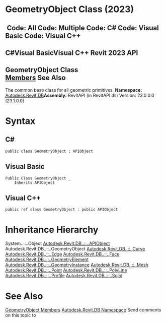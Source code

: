 # GeometryObject Class (2023)

﻿
 Code: All Code: Multiple Code: C# Code: Visual Basic Code: Visual C++   
---  
C#Visual BasicVisual C++
Revit 2023 API  
---  
GeometryObject Class  
[Members](c750db66-af1e-5a06-ccf2-7343ec594f89.md "GeometryObject Members") See Also  
---  
The common base class for all geometric primitives.
**Namespace:** [Autodesk.Revit.DB](87546ba7-461b-c646-cbb1-2cb8f5bff8b2.md "Autodesk.Revit.DB Namespace")**Assembly:** RevitAPI (in RevitAPI.dll) Version: 23.0.0.0 (23.1.0.0)
# Syntax
C#  
---  
```text
public class GeometryObject : APIObject
```
  
Visual Basic  
---  
```text
Public Class GeometryObject _
	Inherits APIObject
```
  
Visual C++  
---  
```text
public ref class GeometryObject : public APIObject
```
  
# Inheritance Hierarchy
System..::..Object [Autodesk.Revit.DB..::..APIObject](beb86ef5-39ad-3f0d-0cd9-0c929387a2bb.md "APIObject Class") Autodesk.Revit.DB..::..GeometryObject [Autodesk.Revit.DB..::..Curve](400cc9b6-9ff7-de85-6fd8-c20002209d25.md "Curve Class") [Autodesk.Revit.DB..::..Edge](7155ef49-fcd9-c80a-6232-70189a617bcc.md "Edge Class") [Autodesk.Revit.DB..::..Face](e32b3b1f-66fc-57cb-6e1c-aa81d1bf3e63.md "Face Class") [Autodesk.Revit.DB..::..GeometryElement](09eaeb08-58bb-8049-8925-f3a5aa846fdc.md "GeometryElement Class") [Autodesk.Revit.DB..::..GeometryInstance](fe25b14f-5866-ca0f-a660-c157484c3a56.md "GeometryInstance Class") [Autodesk.Revit.DB..::..Mesh](bf9cd59c-03c3-9e7f-1e2b-6aaf5c425b69.md "Mesh Class") [Autodesk.Revit.DB..::..Point](9a9591f5-e6d2-6af5-8642-b14fdd1ee5ec.md "Point Class") [Autodesk.Revit.DB..::..PolyLine](f3de399b-5522-f96e-2589-70bfecc557a8.md "PolyLine Class") [Autodesk.Revit.DB..::..Profile](7837da2e-456d-7ef2-d5d1-76d7d3e7f9b3.md "Profile Class") [Autodesk.Revit.DB..::..Solid](7a3b5ac1-c66d-9f81-a11d-9bcd4e026295.md "Solid Class")
# See Also
[GeometryObject Members](c750db66-af1e-5a06-ccf2-7343ec594f89.md "GeometryObject Members")
[Autodesk.Revit.DB Namespace](87546ba7-461b-c646-cbb1-2cb8f5bff8b2.md "Autodesk.Revit.DB Namespace")
Send comments on this topic to 